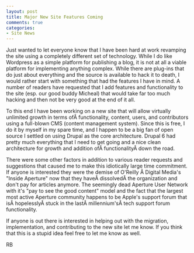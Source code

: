```yaml
---
layout: post
title: Major New Site Features Coming
comments: true
categories:
- Site News
---
```

Just wanted to let everyone know that I have been hard at work revamping the site using a completely different set of technology. While I do like Wordpress as a simple platform for publishing a blog, it is not at all a viable platform for implementing anything complex. While there are plug-ins that do just about everything and the source is available to hack it to death, I would rather start with something that had the features I have in mind. A number of readers have requested that I add features and functionality to the site (esp. our good buddy Micheal) that would take far too much hacking and then not be very good at the end of it all.

To this end I have been working on a new site that will allow virtually unlimited growth in terms ofÂ functionality, content, users, and contributors using a full-blown CMS (content management system). Since this is free, I do it by myself in my spare time, and I happen to be a big fan of open source I settled on using Drupal as the core architecture. <!--more-->Drupal 6 had pretty much everything that I need to get going and a nice clean architecture for growth and addition ofÂ functionalityÂ down the road.

There were some other factors in addition to various reader requests and suggestions that caused me to make this idiotically large time commitment. If anyone is interested they were the demise of O'Reilly Â Digital Media's "Inside Aperture" now that they haveÂ dissolvedÂ the organization and don't pay for articles anymore. The seemingly dead Aperture User Network with it's "pay to see the good content" model and the fact that the largest most active Aperture community happens to be Apple's support forum that isÂ hopelesslyÂ stuck in the lastÂ millennium'sÂ tech support forum functionality.

If anyone is out there is interested in helping out with the migration, implementation, and contributing to the new site let me know. If you think that this is a stupid idea feel free to let me know as well.

RB